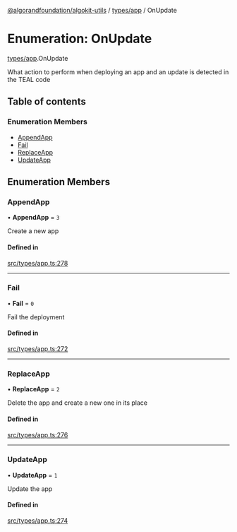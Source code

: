 [@algorandfoundation/algokit-utils](../README.md) / [types/app](../modules/types_app.md) / OnUpdate

# Enumeration: OnUpdate

[types/app](../modules/types_app.md).OnUpdate

What action to perform when deploying an app and an update is detected in the TEAL code

## Table of contents

### Enumeration Members

- [AppendApp](types_app.OnUpdate.md#appendapp)
- [Fail](types_app.OnUpdate.md#fail)
- [ReplaceApp](types_app.OnUpdate.md#replaceapp)
- [UpdateApp](types_app.OnUpdate.md#updateapp)

## Enumeration Members

### AppendApp

• **AppendApp** = ``3``

Create a new app

#### Defined in

[src/types/app.ts:278](https://github.com/algorandfoundation/algokit-utils-ts/blob/main/src/types/app.ts#L278)

___

### Fail

• **Fail** = ``0``

Fail the deployment

#### Defined in

[src/types/app.ts:272](https://github.com/algorandfoundation/algokit-utils-ts/blob/main/src/types/app.ts#L272)

___

### ReplaceApp

• **ReplaceApp** = ``2``

Delete the app and create a new one in its place

#### Defined in

[src/types/app.ts:276](https://github.com/algorandfoundation/algokit-utils-ts/blob/main/src/types/app.ts#L276)

___

### UpdateApp

• **UpdateApp** = ``1``

Update the app

#### Defined in

[src/types/app.ts:274](https://github.com/algorandfoundation/algokit-utils-ts/blob/main/src/types/app.ts#L274)
